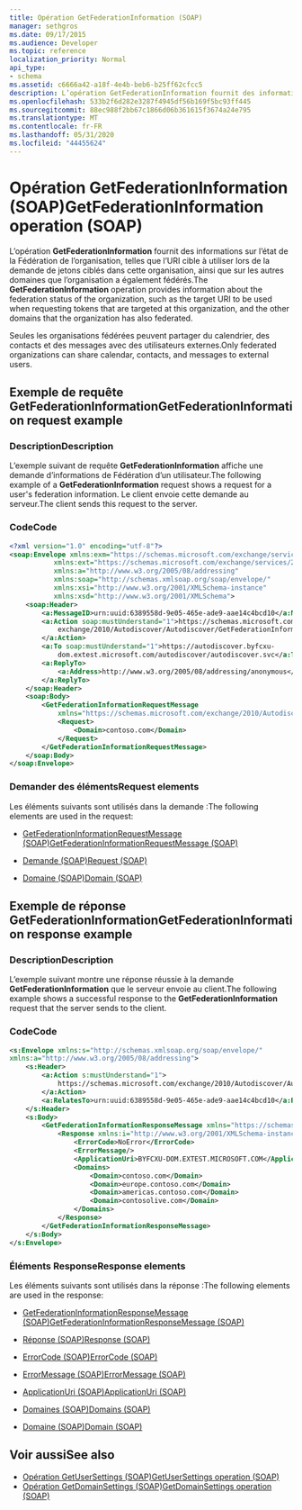 ```yaml
---
title: Opération GetFederationInformation (SOAP)
manager: sethgros
ms.date: 09/17/2015
ms.audience: Developer
ms.topic: reference
localization_priority: Normal
api_type:
- schema
ms.assetid: c6666a42-a18f-4e4b-beb6-b25ff62cfcc5
description: L’opération GetFederationInformation fournit des informations sur l’état de la Fédération de l’organisation, telles que l’URI cible à utiliser lors de la demande de jetons ciblés dans cette organisation, ainsi que sur les autres domaines que l’organisation a également fédérés.
ms.openlocfilehash: 533b2f6d282e3287f4945df56b169f5bc93ff445
ms.sourcegitcommit: 88ec988f2bb67c1866d06b361615f3674a24e795
ms.translationtype: MT
ms.contentlocale: fr-FR
ms.lasthandoff: 05/31/2020
ms.locfileid: "44455624"
---
```

# <a name="getfederationinformation-operation-soap"></a><span data-ttu-id="44b65-103">Opération GetFederationInformation (SOAP)</span><span class="sxs-lookup"><span data-stu-id="44b65-103">GetFederationInformation operation (SOAP)</span></span>

<span data-ttu-id="44b65-104">L’opération **GetFederationInformation** fournit des informations sur l’état de la Fédération de l’organisation, telles que l’URI cible à utiliser lors de la demande de jetons ciblés dans cette organisation, ainsi que sur les autres domaines que l’organisation a également fédérés.</span><span class="sxs-lookup"><span data-stu-id="44b65-104">The **GetFederationInformation** operation provides information about the federation status of the organization, such as the target URI to be used when requesting tokens that are targeted at this organization, and the other domains that the organization has also federated.</span></span> 
  
<span data-ttu-id="44b65-105">Seules les organisations fédérées peuvent partager du calendrier, des contacts et des messages avec des utilisateurs externes.</span><span class="sxs-lookup"><span data-stu-id="44b65-105">Only federated organizations can share calendar, contacts, and messages to external users.</span></span>
  
## <a name="getfederationinformation-request-example"></a><span data-ttu-id="44b65-106">Exemple de requête GetFederationInformation</span><span class="sxs-lookup"><span data-stu-id="44b65-106">GetFederationInformation request example</span></span>

### <a name="description"></a><span data-ttu-id="44b65-107">Description</span><span class="sxs-lookup"><span data-stu-id="44b65-107">Description</span></span>

<span data-ttu-id="44b65-108">L’exemple suivant de requête **GetFederationInformation** affiche une demande d’informations de Fédération d’un utilisateur.</span><span class="sxs-lookup"><span data-stu-id="44b65-108">The following example of a **GetFederationInformation** request shows a request for a user's federation information.</span></span> <span data-ttu-id="44b65-109">Le client envoie cette demande au serveur.</span><span class="sxs-lookup"><span data-stu-id="44b65-109">The client sends this request to the server.</span></span> 
  
### <a name="code"></a><span data-ttu-id="44b65-110">Code</span><span class="sxs-lookup"><span data-stu-id="44b65-110">Code</span></span>

```XML
<?xml version="1.0" encoding="utf-8"?> 
<soap:Envelope xmlns:exm="https://schemas.microsoft.com/exchange/services/2006/messages"
           xmlns:ext="https://schemas.microsoft.com/exchange/services/2006/types"
           xmlns:a="http://www.w3.org/2005/08/addressing"
           xmlns:soap="http://schemas.xmlsoap.org/soap/envelope/"
           xmlns:xsi="http://www.w3.org/2001/XMLSchema-instance" 
           xmlns:xsd="http://www.w3.org/2001/XMLSchema"> 
    <soap:Header> 
        <a:MessageID>urn:uuid:6389558d-9e05-465e-ade9-aae14c4bcd10</a:MessageID> 
        <a:Action soap:mustUnderstand="1">https://schemas.microsoft.com/
            exchange/2010/Autodiscover/Autodiscover/GetFederationInformation
        </a:Action> 
        <a:To soap:mustUnderstand="1">https://autodiscover.byfcxu-
            dom.extest.microsoft.com/autodiscover/autodiscover.svc</a:To> 
        <a:ReplyTo>
            <a:Address>http://www.w3.org/2005/08/addressing/anonymous</a:Address> 
        </a:ReplyTo> 
    </soap:Header> 
    <soap:Body> 
        <GetFederationInformationRequestMessage 
            xmlns="https://schemas.microsoft.com/exchange/2010/Autodiscover"> 
            <Request> 
                <Domain>contoso.com</Domain> 
            </Request> 
        </GetFederationInformationRequestMessage>
    </soap:Body> 
</soap:Envelope>
```

### <a name="request-elements"></a><span data-ttu-id="44b65-111">Demander des éléments</span><span class="sxs-lookup"><span data-stu-id="44b65-111">Request elements</span></span>

<span data-ttu-id="44b65-112">Les éléments suivants sont utilisés dans la demande :</span><span class="sxs-lookup"><span data-stu-id="44b65-112">The following elements are used in the request:</span></span>
  
- [<span data-ttu-id="44b65-113">GetFederationInformationRequestMessage (SOAP)</span><span class="sxs-lookup"><span data-stu-id="44b65-113">GetFederationInformationRequestMessage (SOAP)</span></span>](getfederationinformationrequestmessage-soap.md)
    
- [<span data-ttu-id="44b65-114">Demande (SOAP)</span><span class="sxs-lookup"><span data-stu-id="44b65-114">Request (SOAP)</span></span>](request-soap.md)
    
- [<span data-ttu-id="44b65-115">Domaine (SOAP)</span><span class="sxs-lookup"><span data-stu-id="44b65-115">Domain (SOAP)</span></span>](domain-soap.md)
    
## <a name="getfederationinformation-response-example"></a><span data-ttu-id="44b65-116">Exemple de réponse GetFederationInformation</span><span class="sxs-lookup"><span data-stu-id="44b65-116">GetFederationInformation response example</span></span>

### <a name="description"></a><span data-ttu-id="44b65-117">Description</span><span class="sxs-lookup"><span data-stu-id="44b65-117">Description</span></span>

<span data-ttu-id="44b65-118">L’exemple suivant montre une réponse réussie à la demande **GetFederationInformation** que le serveur envoie au client.</span><span class="sxs-lookup"><span data-stu-id="44b65-118">The following example shows a successful response to the **GetFederationInformation** request that the server sends to the client.</span></span> 
  
### <a name="code"></a><span data-ttu-id="44b65-119">Code</span><span class="sxs-lookup"><span data-stu-id="44b65-119">Code</span></span>

```XML
<s:Envelope xmlns:s="http://schemas.xmlsoap.org/soap/envelope/" 
xmlns:a="http://www.w3.org/2005/08/addressing"> 
    <s:Header> 
        <a:Action s:mustUnderstand="1">
            https://schemas.microsoft.com/exchange/2010/Autodiscover/Autodiscover/GetFederationInformationResponse
        </a:Action> 
        <a:RelatesTo>urn:uuid:6389558d-9e05-465e-ade9-aae14c4bcd10</a:RelatesTo> 
    </s:Header> 
    <s:Body> 
        <GetFederationInformationResponseMessage xmlns="https://schemas.microsoft.com/exchange/2010/Autodiscover"> 
            <Response xmlns:i="http://www.w3.org/2001/XMLSchema-instance"> 
                <ErrorCode>NoError</ErrorCode> 
                <ErrorMessage/> 
                <ApplicationUri>BYFCXU-DOM.EXTEST.MICROSOFT.COM</ApplicationUri> 
                <Domains> 
                    <Domain>contoso.com</Domain> 
                    <Domain>europe.contoso.com</Domain> 
                    <Domain>americas.contoso.com</Domain> 
                    <Domain>contosolive.com</Domain> 
                </Domains> 
            </Response> 
        </GetFederationInformationResponseMessage> 
    </s:Body> 
</s:Envelope>
```

### <a name="response-elements"></a><span data-ttu-id="44b65-120">Éléments Response</span><span class="sxs-lookup"><span data-stu-id="44b65-120">Response elements</span></span>

<span data-ttu-id="44b65-121">Les éléments suivants sont utilisés dans la réponse :</span><span class="sxs-lookup"><span data-stu-id="44b65-121">The following elements are used in the response:</span></span>
  
- [<span data-ttu-id="44b65-122">GetFederationInformationResponseMessage (SOAP)</span><span class="sxs-lookup"><span data-stu-id="44b65-122">GetFederationInformationResponseMessage (SOAP)</span></span>](getfederationinformationresponsemessage-soap.md)
    
- [<span data-ttu-id="44b65-123">Réponse (SOAP)</span><span class="sxs-lookup"><span data-stu-id="44b65-123">Response (SOAP)</span></span>](response-soap.md)
    
- [<span data-ttu-id="44b65-124">ErrorCode (SOAP)</span><span class="sxs-lookup"><span data-stu-id="44b65-124">ErrorCode (SOAP)</span></span>](errorcode-soap.md)
    
- [<span data-ttu-id="44b65-125">ErrorMessage (SOAP)</span><span class="sxs-lookup"><span data-stu-id="44b65-125">ErrorMessage (SOAP)</span></span>](errormessage-soap.md)
    
- [<span data-ttu-id="44b65-126">ApplicationUri (SOAP)</span><span class="sxs-lookup"><span data-stu-id="44b65-126">ApplicationUri (SOAP)</span></span>](applicationuri-soap.md)
    
- [<span data-ttu-id="44b65-127">Domaines (SOAP)</span><span class="sxs-lookup"><span data-stu-id="44b65-127">Domains (SOAP)</span></span>](domains-soap.md)
    
- [<span data-ttu-id="44b65-128">Domaine (SOAP)</span><span class="sxs-lookup"><span data-stu-id="44b65-128">Domain (SOAP)</span></span>](domain-soap.md)
    
## <a name="see-also"></a><span data-ttu-id="44b65-129">Voir aussi</span><span class="sxs-lookup"><span data-stu-id="44b65-129">See also</span></span>

- [<span data-ttu-id="44b65-130">Opération GetUserSettings (SOAP)</span><span class="sxs-lookup"><span data-stu-id="44b65-130">GetUserSettings operation (SOAP)</span></span>](getusersettings-operation-soap.md)
- [<span data-ttu-id="44b65-131">Opération GetDomainSettings (SOAP)</span><span class="sxs-lookup"><span data-stu-id="44b65-131">GetDomainSettings operation (SOAP)</span></span>](getdomainsettings-operation-soap.md)

